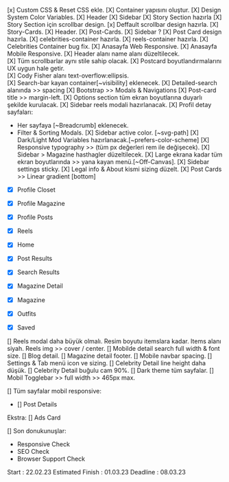 [x] Custom CSS & Reset CSS ekle.
[X] Container yapısını oluştur.
[X] Design System Color Variables.
[X] Header
[X] Sidebar
[X] Story Section hazırla
[X] Story Section için scrollbar design.
[x] Deffault scrollbar design hazırla.
[X] Story-Cards.
[X] Header.
[X] Post-Cards.
[X] Sidebar ?
[X] Post Card design hazırla.
[X] celebrities-container hazırla.
[X] reels-container hazırla.
[X] Celebrities Container bug fix.
[X] Anasayfa Web Responsive.
[X] Anasayfa Mobile Responsive.
[X] Header alanı name alanı düzeltilecek.  
[X] Tüm scrollbarlar aynı stile sahip olacak.
[X] Postcard boyutlandırmalarını UX uygun hale getir.  
[X] Cody Fisher alanı text-overflow:ellipsis.  
[X] Search-bar kayan container[~visibility] eklenecek. 
[X] Detailed-search alanında >> spacing 
[X] Bootstrap >> Modals & Navigations
[X] Post-card title >> margin-left.
[X] Options section tüm ekran boyutlarına duyarlı şekilde kurulacak.
[X] Sidebar reels modali hazırlanacak.
[X] Profil detay sayfaları: 
+ Her sayfaya [~Breadcrumb] eklenecek.
+ Filter & Sorting Modals.
[X] Sidebar active color. [~svg-path]
[X] Dark/Light Mod Variables hazırlanacak.[~prefers-color-scheme] 
[X] Responsive typography >> (tüm px değerleri rem ile değişecek). 
[X] Sidebar > Magazine hasthagler düzeltilecek.
[X] Large ekrana kadar tüm ekran boyutlarında >> yana kayan menü.[~Off-Canvas].
[X] Sidebar settings sticky.
[X] Legal info & About kismi sizing düzelt.
[X] Post Cards >> Linear gradient [bottom]
+ [X] Profile Closet
+ [X] Profile Magazine
+ [X] Profile Posts
+ [X] Reels
+ [X] Home
+ [X] Post Results
+ [X] Search Results
+ [X] Magazine Detail
+ [X] Magazine 
+ [X] Outfits
+ [X] Saved


[] Reels modal daha büyük olmalı. Resim boyutu itemslara kadar. Items alanı siyah. Reels img >> cover / center.
[] Mobilde detail search full width & font size. 
[] Blog detail. 
[] Magazine detail footer.
[] Mobile navbar spacing.
[] Settings & Tab menü icon ve sizing.
[] Celebrity Detail line height daha düşük. 
[] Celebrity Detail buğulu cam 90%.
[] Dark theme tüm sayfalar.
[] Mobil Togglebar >> full width >> 465px max.

[] Tüm sayfalar mobil responsive:
+ [] Post Details


Ekstra:
[] Ads Card

[] Son donukunuşlar:
+ Responsive Check
+ SEO Check
+ Browser Support Check


Start : 22.02.23
Estimated Finish : 01.03.23
Deadline : 08.03.23